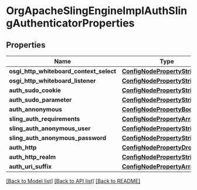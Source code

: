 # OrgApacheSlingEngineImplAuthSlingAuthenticatorProperties

## Properties
Name | Type | Description | Notes
------------ | ------------- | ------------- | -------------
**osgi_http_whiteboard_context_select** | [**ConfigNodePropertyString**](ConfigNodePropertyString.md) |  | [optional] 
**osgi_http_whiteboard_listener** | [**ConfigNodePropertyString**](ConfigNodePropertyString.md) |  | [optional] 
**auth_sudo_cookie** | [**ConfigNodePropertyString**](ConfigNodePropertyString.md) |  | [optional] 
**auth_sudo_parameter** | [**ConfigNodePropertyString**](ConfigNodePropertyString.md) |  | [optional] 
**auth_annonymous** | [**ConfigNodePropertyBoolean**](ConfigNodePropertyBoolean.md) |  | [optional] 
**sling_auth_requirements** | [**ConfigNodePropertyArray**](ConfigNodePropertyArray.md) |  | [optional] 
**sling_auth_anonymous_user** | [**ConfigNodePropertyString**](ConfigNodePropertyString.md) |  | [optional] 
**sling_auth_anonymous_password** | [**ConfigNodePropertyString**](ConfigNodePropertyString.md) |  | [optional] 
**auth_http** | [**ConfigNodePropertyDropDown**](ConfigNodePropertyDropDown.md) |  | [optional] 
**auth_http_realm** | [**ConfigNodePropertyString**](ConfigNodePropertyString.md) |  | [optional] 
**auth_uri_suffix** | [**ConfigNodePropertyArray**](ConfigNodePropertyArray.md) |  | [optional] 

[[Back to Model list]](../README.md#documentation-for-models) [[Back to API list]](../README.md#documentation-for-api-endpoints) [[Back to README]](../README.md)


